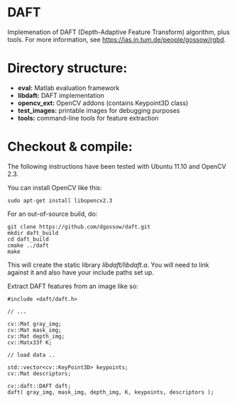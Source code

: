 DAFT
====

Implemenation of DAFT (Depth-Adaptive Feature Transform) algorithm, plus tools. 
For more information, see https://ias.in.tum.de/people/gossow/rgbd.

# Directory structure:

*  **eval:**    Matlab evaluation framework
*  **libdaft:** DAFT implementation
*  **opencv_ext:** OpenCV addons (contains Keypoint3D class)
*  **test_images:** printable images for debugging purposes
*  **tools:**       command-line tools for feature extraction

# Checkout & compile:


The following instructions have been tested with Ubuntu 11.10
and OpenCV 2.3.

You can install OpenCV like this:

    sudo apt-get install libopencv2.3

For an out-of-source build, do:

    git clone https://github.com/dgossow/daft.git
    mkdir daft_build
    cd daft_build
    cmake ../daft
    make
    
This will create the static library *libdaft/libdaft.a*.
You will need to link against it and also have 
your include paths set up.

Extract DAFT features from an image like so:

    #include <daft/daft.h>
    
    // ...

    cv::Mat gray_img;
    cv::Mat mask_img;
    cv::Mat depth_img;
    cv::Matx33f K;
    
    // load data ..
    
    std::vector<cv::KeyPoint3D> keypoints;
    cv::Mat descriptors;
    
    cv::daft::DAFT daft;
    daft( gray_img, mask_img, depth_img, K, keypoints, descriptors );
  

